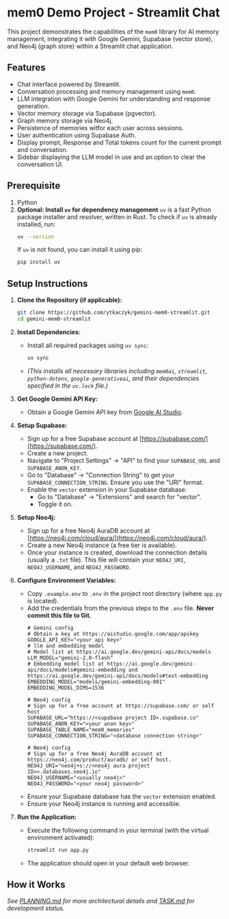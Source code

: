 # mem0 Demo Project - Streamlit Chat

This project demonstrates the capabilities of the `mem0` library for AI memory management, integrating it with Google Gemini, Supabase (vector store), and Neo4j (graph store) within a Streamlit chat application.

## Features

*   Chat interface powered by Streamlit.
*   Conversation processing and memory management using `mem0`.
*   LLM integration with Google Gemini for understanding and response generation.
*   Vector memory storage via Supabase (pgvector).
*   Graph memory storage via Neo4j.
*   Persistence of memories witfor each user across sessions.
*   User authentication using Supabase Auth.
*   Display prompt, Response and Total tokens count for the current prompt and conversation.
*   Sidebar displaying the LLM model in use and an option to clear the conversation UI.

## Prerequisite
1.  Python 
2.  **Optional: Install `uv` for dependency management**
    `uv` is a fast Python package installer and resolver, written in Rust.
    To check if `uv` is already installed, run:
    ```bash
    uv --version
    ```
    If `uv` is not found, you can install it using pip:
    ```bash
    pip install uv
    ```


## Setup Instructions

1.  **Clone the Repository (if applicable):**
    ```bash
    git clone https://github.com/ytkaczyk/gemini-mem0-streamlit.git
    cd gemini-mem0-streamlit
    ```

2.  **Install Dependencies:**
    *   Install all required packages using `uv sync`:
        ```bash
        uv sync
        ```
    *   *(This installs all necessary libraries including `mem0ai`, `streamlit`, `python-dotenv`, `google-generativeai`, and their dependencies specified in the `uv.lock` file.)*

3.  **Get Google Gemini API Key:**
    *   Obtain a Google Gemini API key from [Google AI Studio](https://aistudio.google.com/app/apikey).

4.  **Setup Supabase:**
    *   Sign up for a free Supabase account at [https://supabase.com/](https://supabase.com/).
    *   Create a new project.
    *   Navigate to "Project Settings" -> "API" to find your `SUPABASE_URL` and `SUPABASE_ANON_KEY`.
    *   Go to "Database" -> "Connection String" to get your `SUPABASE_CONNECTION_STRING`. Ensure you use the "URI" format.
    *   Enable the `vector` extension in your Supabase database:
        *   Go to "Database" -> "Extensions" and search for "vector".
        *   Toggle it on.

5.  **Setup Neo4j:**
    *   Sign up for a free Neo4j AuraDB account at [https://neo4j.com/cloud/aura/](https://neo4j.com/cloud/aura/).
    *   Create a new Neo4j instance (a free tier is available).
    *   Once your instance is created, download the connection details (usually a `.txt` file). This file will contain your `NEO4J_URI`, `NEO4J_USERNAME`, and `NEO4J_PASSWORD`.

6.  **Configure Environment Variables:**
    *   Copy `.example.env` to `.env` in the project root directory (where `app.py` is located).
    *   Add the credentials from the previous steps to the `.env` file. **Never commit this file to Git.**
        ```dotenv
        # Gemini config
        # Obtain a key at https://aistudio.google.com/app/apikey
        GOOGLE_API_KEY="<your api key>"
        # llm and embedding model
        # Model list at https://ai.google.dev/gemini-api/docs/models
        LLM_MODEL="gemini-2.0-flash"
        # Embedding model list at https://ai.google.dev/gemini-api/docs/models#gemini-embedding and https://ai.google.dev/gemini-api/docs/models#text-embedding
        EMBEDDING_MODEL="models/gemini-embedding-001"
        EMBEDDING_MODEL_DIMS=1536

        # Neo4j config
        # Sign up for a free account at https://supabase.com/ or self host
        SUPABASE_URL="https://<supabase project ID>.supabase.co"
        SUPABASE_ANON_KEY="<your anon key>"
        SUPABASE_TABLE_NAME="mem0_memories"
        SUPABASE_CONNECTION_STRING="<database connection string>"

        # Neo4j config
        # Sign up for a free Neo4j AuraDB account at https://neo4j.com/product/auradb/ or self host. 
        NEO4J_URI="neo4j+s://<neo4j aura project ID>>.databases.neo4j.io" 
        NEO4J_USERNAME="<usually neo4j>"
        NEO4J_PASSWORD="<your neo4j password>"
        ```
    *   Ensure your Supabase database has the `vector` extension enabled.
    *   Ensure your Neo4j instance is running and accessible.

7.  **Run the Application:**
    *   Execute the following command in your terminal (with the virtual environment activated):
        ```bash
        streamlit run app.py
        ```
    *   The application should open in your default web browser.

## How it Works

*See [PLANNING.md](planning.md) for more architectural details and [TASK.md](task.md) for development status.*
